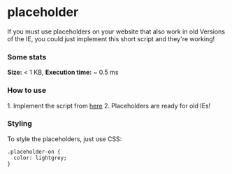 placeholder
===========

If you must use placeholders on your website that also work in old Versions of the IE, you could just implement this short script and they're working!

<h3>Some stats</h3>
<b>Size:</b> < 1 KB, <b>Execution time:</b> ~ 0.5 ms

<h3>How to use</h3>
1. Implement the script from <a href="https://rawgit.com/leo/placeholder/master/placeholder.min.js" target="_blank">here</a>
2. Placeholders are ready for old IEs!

<h3>Styling</h3>
To style the placeholders, just use CSS:

    .placeholder-on {
      color: lightgrey;
    }
